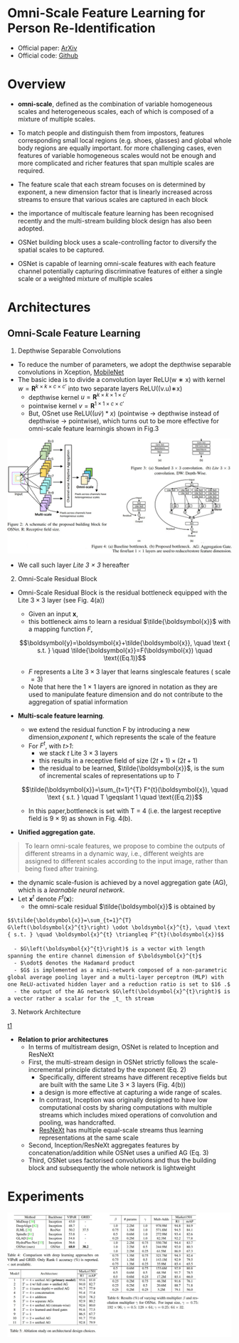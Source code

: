 # Omni-Scale Feature Learning for Person Re-Identification


* Official paper: [ArXiv](https://arxiv.org/pdf/1905.00953.pdf)
* Official code: [Github](https://github.com/KaiyangZhou/deep-person-reid)


# Overview
- **omni-scale**, defined as the combination of variable homogeneous scales and heterogeneous scales, each of which is composed of a mixture of multiple scales.
- To match people and distinguish them from impostors, features corresponding small local regions (e.g. shoes, glasses) and global whole body regions are equally important.
for more challenging cases, even features of variable homogeneous scales would not be enough and more complicated and richer features that span multiple scales are required. 

- The feature scale that each stream focuses on is determined by exponent, a new dimension factor that is linearly increased across streams to ensure that various scales are captured in each block

-  the importance of multiscale feature learning has been recognised recently and the multi-stream building block design has also been adopted.
-   OSNet building block uses a scale-controlling factor to diversify the spatial scales to be captured.
-   OSNet is capable of learning omni-scale features with each feature channel potentially capturing discriminative features of either a single scale or a weighted mixture of multiple scales

# Architectures

## Omni-Scale Feature Learning

1. Depthwise Separable Convolutions
- To reduce the number of parameters, we adopt the depthwise separable convolutions in Xception, [MobileNet](mobilenet.md) 
- The basic idea is to divide a convolution layer ReLU(w ∗ x) with kernel $w = \mathbf{R}^{k \times k \times c \times c'}$ into two separate layers ReLU((v.u)∗x)
  - depthwise kernel $u = \mathbf{R}^{k \times k \times 1 \times c'}$
  - pointwise kernel $v = \mathbf{R}^{1 \times 1 \times c \times c'}$
  - But, OSnet use $\text{ReLU} ((u \dot v) * x)$ (pointwise -> depthwise instead of depthwise -> pointwise), which turns out to be more effective for omni-scale feature learningis shown in Fig.3

![fig2-4](../../asset/images/Architectures/osnet-f4.jpg)

- We call such layer _Lite 3 × 3_ hereafter

2. Omni-Scale Residual Block
- Omni-Scale Residual Block is the residual bottleneck equipped with the Lite $3 \times 3$ layer (see Fig. 4(a))
  - Given an input $\boldsymbol{x}$, 
  - this bottleneck aims to learn a residual $\tilde{\boldsymbol{x}}$ with a mapping function _F_,
  
  $$\boldsymbol{y}=\boldsymbol{x}+\tilde{\boldsymbol{x}}, \quad \text { s.t. } \quad \tilde{\boldsymbol{x}}=F(\boldsymbol{x}) \quad \text{(Eq.1)}$$
  -  $F$ represents a Lite $3 \times 3$ layer that learns singlescale features $($ scale $=3)$
  -  Note that here the 1 × 1 layers are ignored in notation as they are used to manipulate feature dimension and do not contribute to the aggregation of spatial information

- **Multi-scale feature learning**. 
    - we extend the residual function F by introducing a new dimension,_exponent t_, which represents the scale of the feature
    - For $F^{t}$, with _t>1_:
      *   we stack _t_ Lite $3 \times 3$ layers
      *   this results in a receptive field of size $(2 t+1) \times(2 t+1)$
      *   the residual to be learned, $\tilde{\boldsymbol{x}}$, is the sum of incremental scales of representations up to $T$

    $$\tilde{\boldsymbol{x}}=\sum_{t=1}^{T} F^{t}(\boldsymbol{x}), \quad \text { s.t. } \quad T \geqslant 1  \quad \text{(Eq.2)}$$

    - In this paper,bottleneck is set with T = 4 (i.e. the largest receptive field is 9 × 9) as shown in Fig. 4(b).
  
-  **Unified aggregation gate.**

> To learn omni-scale features, we propose to combine the outputs of different streams in a dynamic way, i.e., different weights are assigned to different scales according to the input image, rather than being fixed after training.

   - the dynamic scale-fusion is achieved by a novel aggregation gate (AG), which is a _learnable neural network_.
   - Let $\boldsymbol{x}^{t}$ denote $F^{t}(\boldsymbol{x})$:
     - the omni-scale residual $\tilde{\boldsymbol{x}}$ is obtained by
  
    $$\tilde{\boldsymbol{x}}=\sum_{t=1}^{T} G\left(\boldsymbol{x}^{t}\right) \odot \boldsymbol{x}^{t}, \quad \text { s.t. } \quad \boldsymbol{x}^{t} \triangleq F^{t}(\boldsymbol{x})$$
      
      - $G\left(\boldsymbol{x}^{t}\right)$ is a vector with length spanning the entire channel dimension of $\boldsymbol{x}^{t}$
      - $\odot$ denotes the Hadamard product
      - $G$ is implemented as a mini-network composed of a non-parametric global average pooling layer and a multi-layer perceptron (MLP) with one ReLU-activated hidden layer and a reduction ratio is set to $16 .$ 
      - the output of the AG network $G\left(\boldsymbol{x}^{t}\right)$ is a vector rather a scalar for the _t_ th stream

3. Network Architecture

[t1](../../asset/images/Architectures/osnet-t1.jpg)

- **Relation to prior architectures**
  - In terms of multistream design, OSNet is related to Inception and ResNeXt
  - First, the multi-stream design in OSNet strictly follows the scale-incremental principle dictated by the exponent (Eq. 2)
    - Specifically, different streams have different receptive fields but are built with the same Lite 3 × 3 layers (Fig. 4(b))
    - a design is more effective at capturing a wide range of scales.
    -  In contrast, Inception was originally designed to have low computational costs by sharing computations with multiple streams which includes mixed operations of convolution and pooling, was handcrafted.
    -  [ResNeXt](resnext.md) has multiple equal-scale streams thus learning representations at the same scale
   -  Second, Inception/ResNeXt aggregates features by concatenation/addition while OSNet uses a unified AG (Eq. 3)
   -  Third, OSNet uses factorised convolutions and thus the building block and subsequently the whole network is lightweight

# Experiments

![t4](../../asset/images/Architectures/osnet-tb46.jpg)
